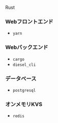 Rust

### Webフロントエンド
- `yarn`
### Webバックエンド
- `cargo`
- `diesel_cli`
### データベース
- `postgresql`
### オンメモリKVS
- `redis`
